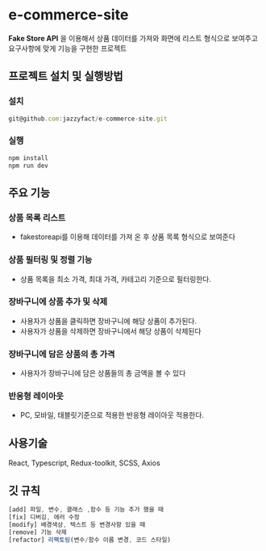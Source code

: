 # e-commerce-site
**Fake Store API** 을 이용해서 상품 데이터를 가져와 화면에 리스트 형식으로 보여주고
요구사항에 맞게 기능을 구현한 프로젝트


  
## 프로젝트 설치 및 실행방법
### 설치
```jsx
git@github.com:jazzyfact/e-commerce-site.git
```
### 실행
```jsx
npm install
npm run dev
```


## 주요 기능
### 상품 목록 리스트
- fakestoreapi를 이용해 데이터를 가져 온 후 상품 목록 형식으로 보여준다
### 상품 필터링 및 정렬 기능
- 상품 목록을 최소 가격, 최대 가격, 카테고리 기준으로 필터링한다.
### 장바구니에 상품 추가 및 삭제
- 사용자가 상품을 클릭하면 장바구니에 해당 상품이 추가된다.
- 사용자가 상품을 삭제하면 장바구니에서 해당 상품이 삭제된다
### 장바구니에 담은 상품의 총 가격
- 사용자가 장바구니에 담은 상품들의 총 금액을 볼 수 있다
### 반응형 레이아웃
- PC, 모바일, 태블릿기준으로 적용한 반응형 레이아웃 적용한다.


## 사용기술
React, Typescript, Redux-toolkit, SCSS, Axios


## 깃 규칙
```jsx
[add] 파일, 변수, 클래스 ,함수 등 기능 추가 했을 때
[fix] 디버깅, 에러 수정
[modify] 배경색상, 텍스트 등 변경사항 있을 때
[remove] 기능 삭제
[refactor] 리팩토링(변수/함수 이름 변경, 코드 스타일)
```
